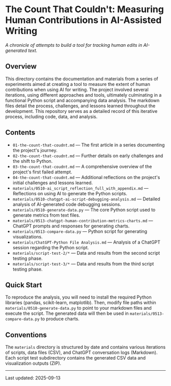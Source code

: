 # The Count That Couldn't: Measuring Human Contributions in AI-Assisted Writing

*A chronicle of attempts to build a tool for tracking human edits in AI-generated text.*

## Overview
This directory contains the documentation and materials from a series of experiments aimed at creating a tool to measure the extent of human contributions when using AI for writing.  The project involved several iterations, using different approaches and tools, ultimately culminating in a functional Python script and accompanying data analysis. The markdown files detail the process, challenges, and lessons learned throughout the development. This repository serves as a detailed record of this iterative process, including code, data, and analysis.

## Contents
* `01-the-count-that-coudnt.md` — The first article in a series documenting the project's journey.
* `02-the-count-that-coudnt.md` — Further details on early challenges and the shift to Python.
* `03-the-count-that-coudnt.md` — A comprehensive overview of the project's first failed attempt.
* `04-the-count-that-coudnt.md` — Additional reflections on the project's initial challenges and lessons learned.
* `materials/0510-ai_script_reflection_full_with_appendix.md` — Reflections on using AI to generate the Python scripts.
* `materials/0510-chatgpt-ai-script-debugging-analysis.md` — Detailed analysis of AI-generated code debugging sessions.
* `materials/0510-generate-data.py` — The core Python script used to generate metrics from text files.
* `materials/0513-chatgpt-human-contribution-metrics-charts.md` —  ChatGPT prompts and responses for generating charts.
* `materials/0513-compare-data.py` — Python script for generating visualizations.
* `materials/ChatGPT-Python File Analysis.md` — Analysis of a ChatGPT session regarding the Python script.
* `materials/script-test-2/*` — Data and results from the second script testing phase.
* `materials/script-test-3/*` — Data and results from the third script testing phase.


## Quick Start
To reproduce the analysis, you will need to install the required Python libraries (pandas, scikit-learn, matplotlib).  Then, modify file paths within `materials/0510-generate-data.py` to point to your markdown files and execute the script.  The generated data will then be used in `materials/0513-compare-data.py` to produce charts.

## Conventions
The `materials` directory is structured by date and contains various iterations of scripts, data files (CSV), and ChatGPT conversation logs (Markdown).  Each script test subdirectory contains the generated CSV data and visualization outputs (ZIP).

---
Last updated: 2025-09-13
